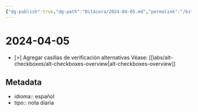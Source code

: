 ```yaml
---
{"dg-publish":true,"dg-path":"Bitácora/2024-04-05.md","permalink":"/bitacora/2024-04-05/","title":"2024-04-05","tags":["Bitácora"],"noteIcon":"default","created":"2024-04-05T10:53:23.000-06:00","updated":"2024-04-06T13:28:14.068-06:00"}
---
```


# 2024-04-05

- [>] Agregar casillas de verificación alternativas
	Véase: [[labs/alt-checkboxes/alt-checkboxes-overview\|alt-checkboxes-overview]]

## Metadata
- idioma:: español
- tipo:: nota diaria